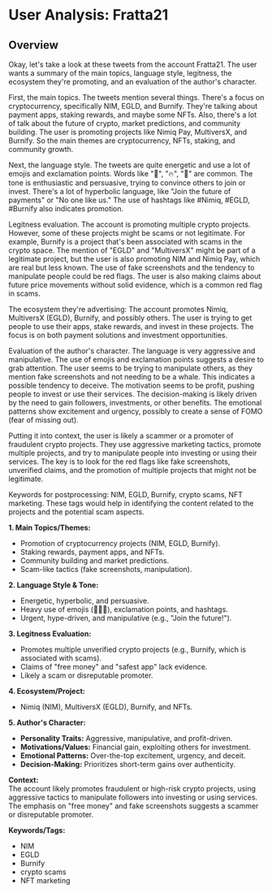 # User Analysis: Fratta21

## Overview

<think>
Okay, let's take a look at these tweets from the account Fratta21. The user wants a summary of the main topics, language style, legitness, the ecosystem they're promoting, and an evaluation of the author's character.

First, the main topics. The tweets mention several things. There's a focus on cryptocurrency, specifically NIM, EGLD, and Burnify. They're talking about payment apps, staking rewards, and maybe some NFTs. Also, there's a lot of talk about the future of crypto, market predictions, and community building. The user is promoting projects like Nimiq Pay, MultiversX, and Burnify. So the main themes are cryptocurrency, NFTs, staking, and community growth.

Next, the language style. The tweets are quite energetic and use a lot of emojis and exclamation points. Words like "🚀", "🔥", "🤯" are common. The tone is enthusiastic and persuasive, trying to convince others to join or invest. There's a lot of hyperbolic language, like "Join the future of payments" or "No one like us." The use of hashtags like #Nimiq, #EGLD, #Burnify also indicates promotion.

Legitness evaluation. The account is promoting multiple crypto projects. However, some of these projects might be scams or not legitimate. For example, Burnify is a project that's been associated with scams in the crypto space. The mention of "EGLD" and "MultiversX" might be part of a legitimate project, but the user is also promoting NIM and Nimiq Pay, which are real but less known. The use of fake screenshots and the tendency to manipulate people could be red flags. The user is also making claims about future price movements without solid evidence, which is a common red flag in scams.

The ecosystem they're advertising: The account promotes Nimiq, MultiversX (EGLD), Burnify, and possibly others. The user is trying to get people to use their apps, stake rewards, and invest in these projects. The focus is on both payment solutions and investment opportunities.

Evaluation of the author's character. The language is very aggressive and manipulative. The use of emojis and exclamation points suggests a desire to grab attention. The user seems to be trying to manipulate others, as they mention fake screenshots and not needing to be a whale. This indicates a possible tendency to deceive. The motivation seems to be profit, pushing people to invest or use their services. The decision-making is likely driven by the need to gain followers, investments, or other benefits. The emotional patterns show excitement and urgency, possibly to create a sense of FOMO (fear of missing out).

Putting it into context, the user is likely a scammer or a promoter of fraudulent crypto projects. They use aggressive marketing tactics, promote multiple projects, and try to manipulate people into investing or using their services. The key is to look for the red flags like fake screenshots, unverified claims, and the promotion of multiple projects that might not be legitimate.

Keywords for postprocessing: NIM, EGLD, Burnify, crypto scams, NFT marketing. These tags would help in identifying the content related to the projects and the potential scam aspects.
</think>

**1. Main Topics/Themes:**  
- Promotion of cryptocurrency projects (NIM, EGLD, Burnify).  
- Staking rewards, payment apps, and NFTs.  
- Community building and market predictions.  
- Scam-like tactics (fake screenshots, manipulation).  

**2. Language Style & Tone:**  
- Energetic, hyperbolic, and persuasive.  
- Heavy use of emojis (🚀🔥🤯), exclamation points, and hashtags.  
- Urgent, hype-driven, and manipulative (e.g., "Join the future!").  

**3. Legitness Evaluation:**  
- Promotes multiple unverified crypto projects (e.g., Burnify, which is associated with scams).  
- Claims of "free money" and "safest app" lack evidence.  
- Likely a scam or disreputable promoter.  

**4. Ecosystem/Project:**  
- Nimiq (NIM), MultiversX (EGLD), Burnify, and NFTs.  

**5. Author's Character:**  
- **Personality Traits:** Aggressive, manipulative, and profit-driven.  
- **Motivations/Values:** Financial gain, exploiting others for investment.  
- **Emotional Patterns:** Over-the-top excitement, urgency, and deceit.  
- **Decision-Making:** Prioritizes short-term gains over authenticity.  

**Context:**  
The account likely promotes fraudulent or high-risk crypto projects, using aggressive tactics to manipulate followers into investing or using services. The emphasis on "free money" and fake screenshots suggests a scammer or disreputable promoter.  

**Keywords/Tags:**  
- NIM  
- EGLD  
- Burnify  
- crypto scams  
- NFT marketing